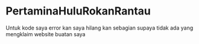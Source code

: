 # PertaminaHuluRokanRantau
Untuk kode saya error kan saya hilang kan sebagian supaya tidak ada yang mengklaim website buatan saya 
